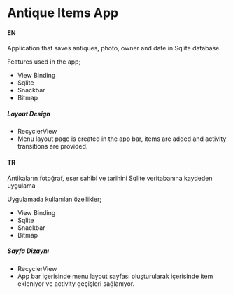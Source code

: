 
# Antique Items App

#### EN

Application that saves antiques, photo, owner and date in Sqlite database.

Features used in the app;

- View Binding
- Sqlite
- Snackbar
- Bitmap 

##### Layout Design
- RecyclerView
- Menu layout page is created in the app bar, items are added and activity transitions are provided.


#### TR

Antikaların fotoğraf, eser sahibi ve tarihini Sqlite veritabanına kaydeden uygulama

Uygulamada kullanılan özellikler;

- View Binding
- Sqlite
- Snackbar
- Bitmap 

##### Sayfa Dizaynı
- RecyclerView
- App bar içerisinde menu layout sayfası oluşturularak içerisinde item ekleniyor ve activity geçişleri sağlanıyor.




